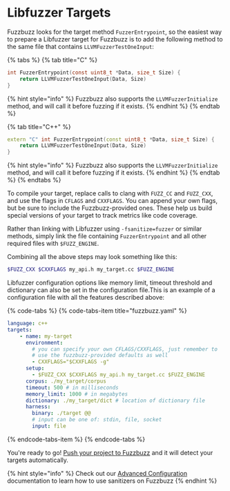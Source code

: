 # Libfuzzer Targets

Fuzzbuzz looks for the target method `FuzzerEntrypoint`, so the easiest way to prepare a Libfuzzer target for Fuzzbuzz is to add the following method to the same file that contains `LLVMFuzzerTestOneInput`:

{% tabs %}
{% tab title="C" %}
```c
int FuzzerEntrypoint(const uint8_t *Data, size_t Size) {
    return LLVMFuzzerTestOneInput(Data, Size)
}
```

{% hint style="info" %}
Fuzzbuzz also supports the `LLVMFuzzerInitialize` method, and will call it before fuzzing if it exists.
{% endhint %}
{% endtab %}

{% tab title="C++" %}
```cpp
extern "C" int FuzzerEntrypoint(const uint8_t *Data, size_t Size) {
    return LLVMFuzzerTestOneInput(Data, Size)
}
```

{% hint style="info" %}
Fuzzbuzz also supports the `LLVMFuzzerInitialize` method, and will call it before fuzzing if it exists.
{% endhint %}
{% endtab %}
{% endtabs %}

To compile your target, replace calls to clang with `FUZZ_CC` and `FUZZ_CXX`, and use the flags in `CFLAGS` and `CXXFLAGS`.  You can append your own flags, but be sure to include the Fuzzbuzz-provided ones. These help us build special versions of your target to track metrics like code coverage. 

Rather than linking with Libfuzzer using `-fsanitize=fuzzer` or similar methods, simply link the file containing `FuzzerEntrypoint` and all other required files with `$FUZZ_ENGINE`.

Combining all the above steps may look something like this:

```bash
$FUZZ_CXX $CXXFLAGS my_api.h my_target.cc $FUZZ_ENGINE
```

Libfuzzer configuration options like memory limit, timeout threshold and dictionary can also be set in the configuration file.This is an example of a configuration file with all the features described above:

{% code-tabs %}
{% code-tabs-item title="fuzzbuzz.yaml" %}
```yaml
language: c++
targets:
    - name: my-target
      environment:
        # you can specify your own CFLAGS/CXXFLAGS, just remember to
        # use the fuzzbuzz-provided defaults as well
        - CXXFLAGS="$CXXFLAGS -g"
      setup:
        - $FUZZ_CXX $CXXFLAGS my_api.h my_target.cc $FUZZ_ENGINE
      corpus: ./my_target/corpus
      timeout: 500 # in milliseconds
      memory_limit: 1000 # in megabytes
      dictionary: ./my_target/dict # location of dictionary file
      harness:
        binary: ./target @@
        # input can be one of: stdin, file, socket
        input: file

```
{% endcode-tabs-item %}
{% endcode-tabs %}

You're ready to go! [Push your project to Fuzzbuzz](../fuzzing-jobs.md) and it will detect your targets automatically.

{% hint style="info" %}
Check out our [Advanced Configuration](../targets.md#advanced-configuration) documentation to learn how to use sanitizers on Fuzzbuzz
{% endhint %}

